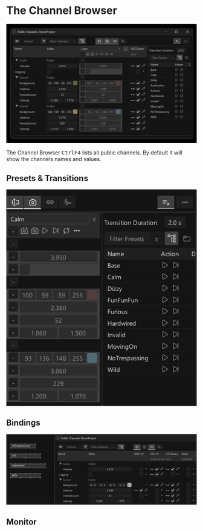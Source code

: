 # The Channel Browser

![](../../images/reference/hde/channel-browser.png)

The Channel Browser <span class="keyseq"><kbd>Ctrl</kbd><kbd>F4</kbd></span> lists all public channels. By default it will show the channels names and values.

## Presets & Transitions
![](../../images/reference/hde/presets.png)

## Bindings
![](../../images/reference/hde/binding-columns.png)

## Monitor